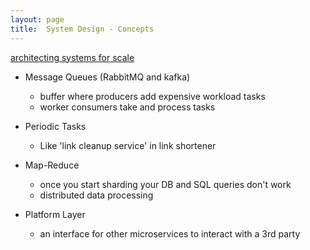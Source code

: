 ```yaml
---
layout: page
title:  System Design - Concepts
---
```


[architecting systems for scale](https://lethain.com/introduction-to-architecting-systems-for-scale/)

- Message Queues (RabbitMQ and kafka)
    - buffer where producers add expensive workload tasks
    - worker consumers take and process tasks

- Periodic Tasks
    - Like 'link cleanup service' in link shortener
    
- Map-Reduce
    - once you start sharding your DB and SQL queries don't work
    - distributed data processing

- Platform Layer
    - an interface for other microservices to interact with a 3rd party
    
